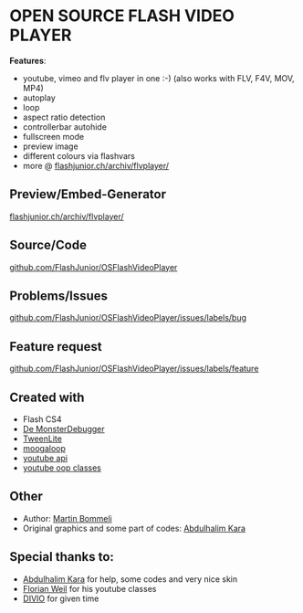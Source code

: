 OPEN SOURCE FLASH VIDEO PLAYER
==============================

__Features__:

* youtube, vimeo and flv player in one :-) (also works with FLV, F4V, MOV, MP4)
* autoplay
* loop
* aspect ratio detection
* controllerbar autohide
* fullscreen mode
* preview image
* different colours via flashvars
* more @ [flashjunior.ch/archiv/flvplayer/](http://www.flashjunior.ch/archiv/flvplayer/)

Preview/Embed-Generator
---------------------------------------------------
[flashjunior.ch/archiv/flvplayer/](http://www.flashjunior.ch/archiv/flvplayer/)

Source/Code
---------------------------------------------------
[github.com/FlashJunior/OSFlashVideoPlayer](http://github.com/FlashJunior/OSFlashVideoPlayer)


Problems/Issues
---------------------------------------------------
[github.com/FlashJunior/OSFlashVideoPlayer/issues/labels/bug](http://github.com/FlashJunior/OSFlashVideoPlayer/issues/labels/bug)

Feature request
---------------------------------------------------
[github.com/FlashJunior/OSFlashVideoPlayer/issues/labels/feature](http://github.com/FlashJunior/OSFlashVideoPlayer/issues/labels/feature)

Created with
-----------------
* Flash CS4
* [De MonsterDebugger](http://www.deMonsterDebugger.com)
* [TweenLite](http://blog.greensock.com/tweenlite/)
* [moogaloop](http://vimeo.com/api/docs/moogaloop)
* [youtube api](http://code.google.com/apis/youtube/flash_api_reference.html)
* [youtube oop classes](http://blog.derhess.de/2009/10/27/the-new-youtube-as3-chromeless-api-in-flex-air-flash/)

Other
-----------------
* Author: [Martin Bommeli](http://www.flashjunior.ch)
* Original graphics and some part of codes: [Abdulhalim Kara](http://www.abdulhalimkara.com/)

Special thanks to:
---------------------------------------------------
* [Abdulhalim Kara](www.abdulhalimkara.com) for help, some codes and very nice skin
* [Florian Weil](www.derhess.de) for his youtube classes
* [DIVIO](http://www.divio.ch) for given time